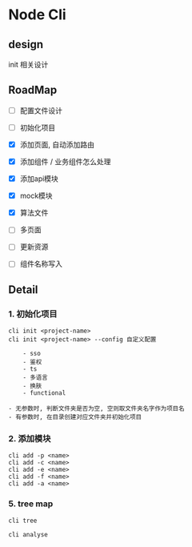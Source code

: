 
# Node Cli

## design

init 相关设计

## RoadMap

- [ ] 配置文件设计
- [ ] 初始化项目
- [x] 添加页面, 自动添加路由
- [x] 添加组件 / 业务组件怎么处理
- [x] 添加api模块
- [x] mock模块
- [x] 算法文件
- [ ] 多页面
- [ ] 更新资源

- [ ] 组件名称写入

## Detail

### 1. 初始化项目

    cli init <project-name>
    cli init <project-name> --config 自定义配置

        - sso
        - 鉴权
        - ts
        - 多语言
        - 换肤
        - functional

    - 无参数时, 判断文件夹是否为空, 空则取文件夹名字作为项目名
    - 有参数时, 在目录创建对应文件夹并初始化项目

### 2. 添加模块

    cli add -p <name>
    cli add -c <name>
    cli add -e <name>
    cli add -f <name>
    cli add -a <name>

### 5. tree map

    cli tree

    cli analyse
